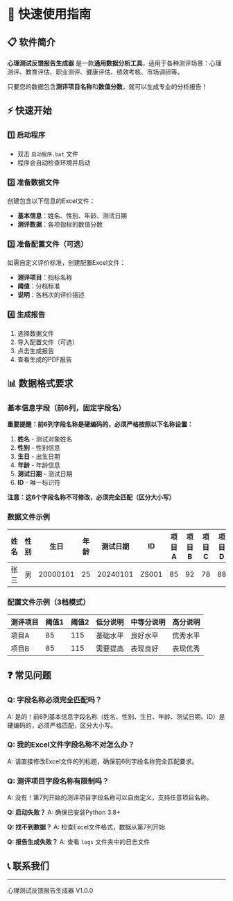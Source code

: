 # 🚀 快速使用指南

## 📋 软件简介

**心理测试反馈报告生成器** 是一款**通用数据分析工具**，适用于各种测评场景：心理测评、教育评估、职业测评、健康评估、绩效考核、市场调研等。

只要您的数据包含**测评项目名称**和**数值分数**，就可以生成专业的分析报告！

## ⚡ 快速开始

### 1️⃣ 启动程序
- 双击 `启动程序.bat` 文件
- 程序会自动检查环境并启动

### 2️⃣ 准备数据文件
创建包含以下信息的Excel文件：
- **基本信息**：姓名、性别、年龄、测试日期
- **测评数据**：各项指标的数值分数

### 3️⃣ 准备配置文件（可选）
如需自定义评价标准，创建配置Excel文件：
- **测评项目**：指标名称
- **阈值**：分档标准
- **说明**：各档次的评价描述

### 4️⃣ 生成报告
1. 选择数据文件
2. 导入配置文件（可选）
3. 点击生成报告
4. 查看生成的PDF报告

## 📊 数据格式要求

### 基本信息字段（前6列，固定字段名）

**重要提醒：前6列字段名称是硬编码的，必须严格按照以下名称设置：**

1. **姓名** - 测试对象姓名
2. **性别** - 性别信息  
3. **生日** - 出生日期
4. **年龄** - 年龄信息
5. **测试日期** - 测试日期
6. **ID** - 唯一标识符

**注意：这6个字段名称不可修改，必须完全匹配（区分大小写）**

### 数据文件示例
| 姓名 | 性别 | 生日 | 年龄 | 测试日期 | ID | 项目A | 项目B | 项目C | 项目D |
|------|------|------|------|----------|-----|-------|-------|-------|-------|
| 张三 | 男   | 20000101 | 25   | 20240101 | ZS001 | 85    | 92    | 78    | 88    |

### 配置文件示例（3档模式）
| 测评项目 | 阈值1 | 阈值2 | 低分说明 | 中等分说明 | 高分说明 |
|----------|-------|-------|----------|------------|----------|
| 项目A | 85    | 115   | 基础水平 | 良好水平   | 优秀水平 |
| 项目B | 85    | 115   | 需要提高 | 表现良好   | 表现优秀 |

## ❓ 常见问题

### Q: 字段名称必须完全匹配吗？
A: 是的！前6列基本信息字段名称（姓名、性别、生日、年龄、测试日期、ID）是硬编码的，必须严格匹配，区分大小写。

### Q: 我的Excel文件字段名称不对怎么办？
A: 请直接修改Excel文件的列标题，确保前6列字段名称完全匹配要求。

### Q: 测评项目字段名称有限制吗？
A: 没有！第7列开始的测评项目字段名称可以自由定义，支持任意项目名称。

**Q: 启动失败？**
A: 确保已安装Python 3.8+

**Q: 找不到数据？**
A: 检查Excel文件格式，数据从第7列开始

**Q: 报告生成失败？**
A: 查看 `logs` 文件夹中的日志文件

## 📞 联系我们

---
心理测试反馈报告生成器 V1.0.0